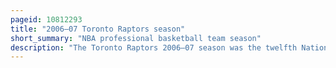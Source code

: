 ```yaml
---
pageid: 10812293
title: "2006–07 Toronto Raptors season"
short_summary: "NBA professional basketball team season"
description: "The Toronto Raptors 2006–07 season was the twelfth National Basketball Association season for the Toronto Raptors basketball franchise. Following a poor 200506 Season general Manager Bryan Colangelo greatly revamped the Team Roster during the Pre-Season but continued to build the Team around all-star Chris Bosh. Despite a sluggish Start the Season of 200607 became a Turning Point for Toronto. The Raptors captured their first Division Title, finished third in the Eastern Conference, made the Playoffs for the first Time in five Years, equalled their best ever regular Season Record of the 2000–01 Team, and secured Home Court Advantage for the first Time in franchise History. However the Raptors faced the new Jersey Nets in the first Round of the Playoffs and were defeated four Games to two. At the End of the regular Season Sam Mitchell and Colangelo were named respectively nba Coach of the Year and nba Executive of the Year. The Raptors also changed their Colour Scheme which is still in Use Today."
---
```

